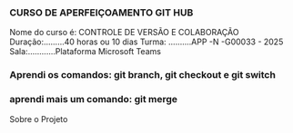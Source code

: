 ### CURSO DE APERFEIÇOAMENTO GIT HUB ###

Nome do curso é: CONTROLE DE VERSÃO E COLABORAÇÃO
Duração:.........40 horas ou 10 dias
Turma: ..........APP -N -G00033 - 2025
Sala:............Plataforma Microsoft Teams

### Aprendi os comandos: git branch, git  checkout e git switch ###
### aprendi mais um comando: git merge ###
Sobre o Projeto
